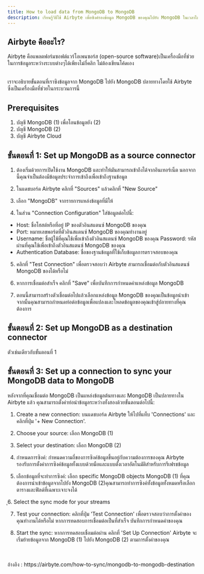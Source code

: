 ```yaml
---
title: How to load data from MongoDB to MongoDB
description: เรียนรู้วิธีใช้ Airbyte เพื่อซิงค์รองข้อมูล MongoDB ของคุณไปยัง MongoDB ในเวลาไม่กี่นาที
---
```


## Airbyte คืออะไร?

Airbyte คือแพลตฟอร์มซอฟต์แวร์โอเพนซอร์ส (open-source software)เป็นเครื่องมือที่ช่วยในการข้อมูลระหว่างระบบต่างๆได้เพียงไม่กี่คลิก ไม่ต้องเขียนโค้ดเอง

<br>
เราจะอธิบายขั้นตอนที่เราซิงข้อมูลจาก MongoDB ไปยัง MongoDB ปลายทางโดยใช้ Airbyte ซึ่งเป็นเครื่องมือที่ช่วยในกระบวนการนี้
<br>

## Prerequisites

1. บัญชี MongoDB (1) เพื่อโอนข้อมูลยัง (2)
2. บัญชี MongoDB (2)
3. บัญชี Airbyte Cloud

## ขั้นตอนที่ 1: Set up MongoDB as a source connector

1. ต้องเริ่มด้วยการเปิดใช้งาน MongoDB และทำให้มันสามารถเข้าถึงได้จากอินเทอร์เน็ต นอกจากนี้คุณจำเป็นต้องมีข้อมูลประจำการเข้าถึงเพื่อเข้าถึงฐานข้อมูล

2. ในแดชบอร์ด Airbyte คลิกที่ "Sources" แล้วคลิกที่ "New Source"

3. เลือก "MongoDB" จากรายการแหล่งข้อมูลที่มีให้

4. ในส่วน "Connection Configuration" ใส่ข้อมูลต่อไปนี้:

-   Host: ชื่อโฮสต์หรือที่อยู่ IP ของตัวอินสแตนซ์ MongoDB ของคุณ
-   Port: หมายเลขพอร์ตที่ตัวอินสแตนซ์ MongoDB ของคุณทำงานอยู่
-   Username: ชื่อผู้ใช้ที่คุณใช้เพื่อเข้าถึงตัวอินสแตนซ์ MongoDB ของคุณ
    Password: รหัสผ่านที่คุณใช้เพื่อเข้าถึงตัวอินสแตนซ์ MongoDB ของคุณ
-   Authentication Database: ชื่อของฐานข้อมูลที่ใช้เก็บข้อมูลการตรวจสอบของคุณ

5. คลิกที่ "Test Connection" เพื่อตรวจสอบว่า Airbyte สามารถเชื่อมต่อกับตัวอินสแตนซ์ MongoDB ของได้หรือไม่

6. หากการเชื่อมต่อสำเร็จ คลิกที่ "Save" เพื่อบันทึกการกำหนดค่าแหล่งข้อมูล MongoDB

7. ตอนนี้สามารถสร้างตัวเชื่อมต่อไปแล้วเลือกแหล่งข้อมูล MongoDB ของคุณเป็นข้อมูลนำเข้า จากนั้นคุณสามารถกำหนดท่อต่อข้อมูลเพื่อแปลงและโหลดข้อมูลของคุณเข้าสู่ปลายทางที่คุณต้องการ

## ขั้นตอนที่ 2: Set up MongoDB as a destination connector

ตัวเช่นเดียวกับขั้นตอนที่ 1

## ขั้นตอนที่ 3: Set up a connection to sync your MongoDB data to MongoDB

หลังจากที่คุณเชื่อมต่อ MongoDB เป็นแหล่งข้อมูลต้นทางและ MongoDB เป็นปลายทางใน Airbyte แล้ว คุณสามารถตั้งค่าท่อนำข้อมูลระหว่างทั้งสองด้วยขั้นตอนต่อไปนี้:

1. Create a new connection: บนแดชบอร์ด Airbyte ให้ไปที่แท็บ 'Connections' และคลิกที่ปุ่ม '+ New Connection'.

2. Choose your source: เลือก MongoDB (1)

3. Select your destination: เลือก MongoDB (2)

4. กำหนดการซิงค์: กำหนดความถี่ของการซิงค์ข้อมูลขึ้นอยู่กับความต้องการของคุณ Airbyte รองรับการตั้งค่าการซิงค์ข้อมูลทั้งแบบด้วยมือและแบบตั้งเวลาอัตโนมัติสำหรับการรีเฟรชข้อมูล

5. เลือกข้อมูลที่จะทำการซิงค์: เลือก specific MongoDB objects MongoDB (1) ที่คุณต้องการนำเข้าข้อมูลจากไปยัง MongoDB (2)คุณสามารถทำการซิงค์ทั้งข้อมูลทั้งหมดหรือเลือกตารางและฟิลด์ที่เฉพาะเจาะจงได้

ุ6. Select the sync mode for your streams

7. Test your connection: คลิกที่ปุ่ม 'Test Connection' เพื่อตรวจสอบว่าการตั้งค่าของคุณทำงานได้หรือไม่ หากการทดสอบการเชื่อมต่อเป็นที่สำเร็จ บันทึกการกำหนดค่าของคุณ

8. Start the sync: หากการทดสอบเชื่อมต่อผ่าน คลิกที่ 'Set Up Connection' Airbyte จะเริ่มย้ายข้อมูลจาก MongoDB (1) ไปยัง MongoDB (2) ตามการตั้งค่าของคุณ

<br>
<br>
อ้างอิง : https://airbyte.com/how-to-sync/mongodb-to-mongodb-destination
